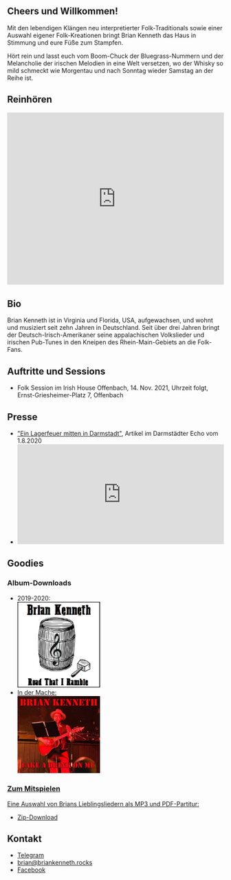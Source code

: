 ## Cheers und Willkommen!
Mit den lebendigen Klängen neu interpretierter Folk-Traditionals sowie einer Auswahl eigener Folk-Kreationen bringt Brian Kenneth das Haus in Stimmung und eure Füße zum Stampfen.

Hört rein und lasst euch vom Boom-Chuck der Bluegrass-Nummern und der Melancholie der irischen Melodien in eine Welt versetzen, wo der Whisky so mild schmeckt wie Morgentau und nach Sonntag wieder Samstag an der Reihe ist.

## Reinhören
<iframe width="100%" height="400" scrolling="no" frameborder="no" allow="autoplay" src="https://w.soundcloud.com/player/?url=https%3A//api.soundcloud.com/playlists/1021407670&color=%23ff5500&auto_play=false&hide_related=false&show_comments=true&show_user=true&show_reposts=false&show_teaser=true&visual=true"></iframe>

## Bio
Brian Kenneth ist in Virginia und Florida, USA, aufgewachsen, und wohnt und musiziert seit zehn Jahren in Deutschland. Seit über drei Jahren bringt der Deutsch-Irisch-Amerikaner seine appalachischen Volkslieder und irischen Pub-Tunes in den Kneipen des Rhein-Main-Gebiets an die Folk-Fans.
## Auftritte und Sessions
- Folk Session im Irish House Offenbach, 14. Nov. 2021, Uhrzeit folgt, Ernst-Griesheimer-Platz 7, Offenbach
  
## Presse
- ["Ein Lagerfeuer mitten in Darmstadt"](https://www.echo-online.de/freizeit/kunst-und-kultur/musik/ein-lagerfeuer-mitten-in-darmstadt_22032124), Artikel im Darmstädter Echo vom 1.8.2020
- <iframe src="https://open.spotify.com/embed-podcast/episode/0SyrA1gYE0H5Zmosnb484c" width="100%" height="232" frameborder="0" allowtransparency="true" allow="encrypted-media"></iframe>

## Goodies
### Album-Downloads
- 2019-2020:  
<a href="https://github.com/BrianInGermany/briankennethtracks/archive/master.zip"><img src="\assets\images\roadthatiramble.png" alt="albumArt" width="40%">
- In der Mache:  
<a href="https://github.com/BrianInGermany/album2/archive/master.zip"><img src="\assets\images\takeadrink.jpg" alt="albumArt" width="40%">

### Zum Mitspielen

Eine Auswahl von Brians Lieblingsliedern als MP3 und PDF-Partitur:
- <a href="https://github.com/BrianInGermany/songbookalbum/archive/master.zip">Zip-Download</a>

## Kontakt
- [Telegram](https://t.me/BrianJL)
- [brian@briankenneth.rocks](mailto:brian@briankenneth.rocks)
- [Facebook](https://facebook.com/briankennethmusic)


